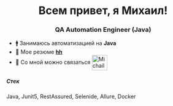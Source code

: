 <h1 align="center">Всем привет, я Михаил!</h1>
<h3 align="center">QA Automation Engineer (Java)</h3>

- 🚹 Занимаюсь автоматизацией на **Java**      
- 📄 Мое резюме [**hh**](https://ryazan.hh.ru/applicant/resumes/view?resume=379bbcdbff08a5523d0039ed1f38634b4b3130)
- 💼 Со мной можно связаться 
<a href="https://t.me/Michail_Klimov" target="blank"><img align="center" src="https://raw.githubusercontent.com/daniilshat/daniilshat/2d7eafe5250314b3d422c86b35de062e0f1f5178/icons/Telegram.svg" alt="Michail_Klimov" height="40" width="40" /></a>

##### Стек
Java, Junit5, RestAssured, Selenide, Allure, Docker
